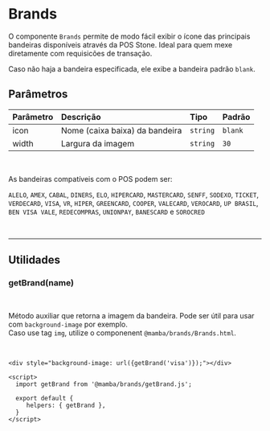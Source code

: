 # Brands

O componente `Brands` permite de modo fácil exibir o ícone das principais bandeiras disponíveis através da POS Stone. Ideal para quem mexe diretamente com requisicões de transação.

Caso não haja a bandeira especificada, ele exibe a bandeira padrão `blank`.

<!-- @example ./example/Example.html -->

## Parâmetros

| Parâmetro | Descrição                      | Tipo     | Padrão  |
| :-------- | :----------------------------- | :------- | :------ |
| icon      | Nome (caixa baixa) da bandeira | `string` | `blank` |
| width     | Largura da imagem              | `string` | `30`    |

<br />

As bandeiras compatíveis com o POS podem ser:

`ALELO`, `AMEX`, `CABAL`, `DINERS`, `ELO`, `HIPERCARD`, `MASTERCARD`, `SENFF`, `SODEXO`, `TICKET`, `VERDECARD`, `VISA`, `VR`, `HIPER`, `GREENCARD`, `COOPER`, `VALECARD`, `VEROCARD`, `UP BRASIL`, `BEN VISA VALE`, `REDECOMPRAS`, `UNIONPAY`, `BANESCARD` e `SOROCRED`

<br />

---

## Utilidades

### getBrand(name)

<br />

Método auxiliar que retorna a imagem da bandeira. Pode ser útil para usar com `background-image` por exemplo. <br />
Caso use tag `img`, utilize o componenent `@mamba/brands/Brands.html`.

<br />

```
<div style="background-image: url({getBrand('visa')});"></div>

<script>
  import getBrand from '@mamba/brands/getBrand.js';

  export default {
     helpers: { getBrand },
  }
</script>
```
